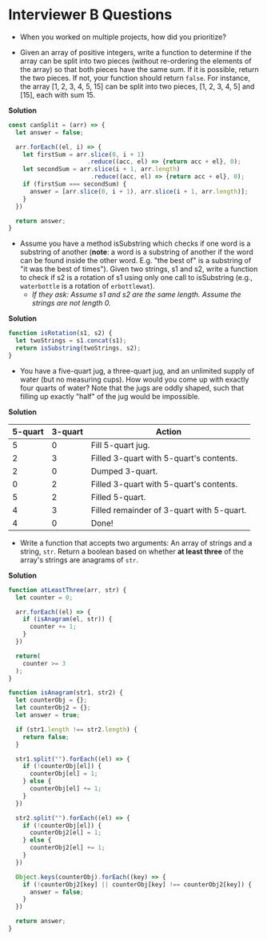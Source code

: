# Interviewer B Questions

* When you worked on multiple projects, how did you prioritize?

* Given an array of positive integers, write a function to determine if the array can be split into two pieces (without re-ordering the elements of the array) so that both pieces have the same sum. If it is possible, return the two pieces. If not, your function should return `false`. For instance, the array [1, 2, 3, 4, 5, 15] can be split into two pieces, [1, 2, 3, 4, 5] and [15], each with sum 15.

**Solution**
```js
const canSplit = (arr) => {
  let answer = false;

  arr.forEach((el, i) => {
    let firstSum = arr.slice(0, i + 1)
                      .reduce((acc, el) => {return acc + el}, 0);
    let secondSum = arr.slice(i + 1, arr.length)
                       .reduce((acc, el) => {return acc + el}, 0);
    if (firstSum === secondSum) {
      answer = [arr.slice(0, i + 1), arr.slice(i + 1, arr.length)];
    }
  })

  return answer;
}
```

* Assume you have a method isSubstring which checks if one word is a substring of another (**note**: a word is a substring of another if the word can be found inside the other word. E.g. "the best of" is a substring of "it was the best of times"). Given two strings, s1 and s2, write a function to check if s2 is a rotation of s1 using only one call to isSubstring (e.g., `waterbottle` is a rotation of `erbottlewat`).
  * *If they ask: Assume s1 and s2 are the same length. Assume the strings are not length 0.*

**Solution**

```js
function isRotation(s1, s2) {
  let twoStrings = s1.concat(s1);
  return isSubstring(twoStrings, s2);
}
```

* You have a five-quart jug, a three-quart jug, and an unlimited supply of water (but no measuring cups). How would you come up with exactly four quarts of water? Note that the jugs are oddly shaped, such that filling up exactly "half" of the jug would be impossible.

**Solution**

| 5-quart | 3-quart | Action                                    |
|---------|---------|-------------------------------------------|
| 5       | 0       | Fill 5-quart jug.                         |
| 2       | 3       | Filled 3-quart with 5-quart's contents.   |
| 2       | 0       | Dumped 3-quart.                           |
| 0       | 2       | Filled 3-quart with 5-quart's contents.   |
| 5       | 2       | Filled 5-quart.                           |
| 4       | 3       | Filled remainder of 3-quart with 5-quart. |
| 4       | 0       | Done!                                     |

* Write a function that accepts two arguments: An array of strings and a string, `str`. Return a boolean based on whether **at least three** of the array's strings are anagrams of `str`.

**Solution**
```js
function atLeastThree(arr, str) {
  let counter = 0;

  arr.forEach((el) => {
    if (isAnagram(el, str)) {
      counter += 1;
    }
  })

  return(
    counter >= 3
  );
}

function isAnagram(str1, str2) {
  let counterObj = {};
  let counterObj2 = {};
  let answer = true;

  if (str1.length !== str2.length) {
    return false;
  }

  str1.split("").forEach((el) => {
    if (!counterObj[el]) {
      counterObj[el] = 1;
    } else {
      counterObj[el] += 1;
    }
  })

  str2.split("").forEach((el) => {
    if (!counterObj[el]) {
      counterObj2[el] = 1;
    } else {
      counterObj2[el] += 1;
    }
  })

  Object.keys(counterObj).forEach((key) => {
    if (!counterObj2[key] || counterObj[key] !== counterObj2[key]) {
      answer = false;
    }
  })

  return answer;
}
```
